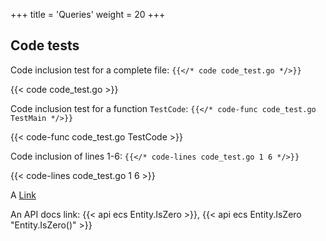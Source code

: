 +++
title = 'Queries'
weight = 20
+++
## Code tests

Code inclusion test for a complete file: `{{</* code code_test.go */>}}`

{{< code code_test.go >}}

Code inclusion test for a function `TestCode`: `{{</* code-func code_test.go TestMain */>}}`

{{< code-func code_test.go TestCode >}}

Code inclusion of lines 1-6: `{{</* code-lines code_test.go 1 6 */>}}`

{{< code-lines code_test.go 1 6 >}}

A [Link](https://example.com)

An API docs link: {{< api ecs Entity.IsZero >}}, {{< api ecs Entity.IsZero "Entity.IsZero()" >}}
